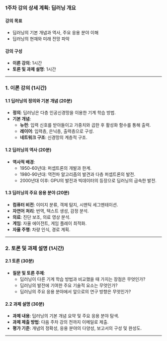 ### 1주차 강의 상세 계획: 딥러닝 개요

#### 강의 목표
- 딥러닝의 기본 개념과 역사, 주요 응용 분야 이해
- 딥러닝의 현재와 미래 전망 파악

#### 강의 구성
- **이론 강의**: 1시간
- **토론 및 과제 설명**: 1시간

---

### 1. 이론 강의 (1시간)

#### 1.1 딥러닝의 정의와 기본 개념 (20분)
- **정의**: 딥러닝은 다층 인공신경망을 이용한 기계 학습 방법.
- **기본 개념**:
  - **뉴런**: 입력 신호를 받아들이고 가중치와 곱한 후 활성화 함수를 통해 출력.
  - **레이어**: 입력층, 은닉층, 출력층으로 구성.
  - **네트워크 구조**: 신경망의 계층적 구조.

#### 1.2 딥러닝의 역사 (20분)
- **역사적 배경**:
  - 1950-60년대: 퍼셉트론의 개발과 한계.
  - 1980-90년대: 역전파 알고리즘의 발견과 다층 퍼셉트론의 발전.
  - 2000년대 이후: GPU의 발전과 빅데이터의 등장으로 딥러닝의 급속한 발전.

#### 1.3 딥러닝의 주요 응용 분야 (20분)
- **컴퓨터 비전**: 이미지 분류, 객체 탐지, 시맨틱 세그멘테이션.
- **자연어 처리**: 번역, 텍스트 생성, 감정 분석.
- **의료**: 진단 보조, 의료 영상 분석.
- **게임**: 자율 에이전트, 게임 플레이 최적화.
- **자율 주행**: 차량 인식, 경로 계획.

---

### 2. 토론 및 과제 설명 (1시간)

#### 2.1 토론 (30분)
- **질문 및 토론 주제**:
  - 딥러닝이 다른 기계 학습 방법과 비교했을 때 가지는 장점은 무엇인가?
  - 딥러닝의 발전에 기여한 주요 기술적 요소는 무엇인가?
  - 딥러닝의 주요 응용 분야에서 앞으로의 연구 방향은 무엇인가?

#### 2.2 과제 설명 (30분)
- **과제 내용**: 딥러닝의 기본 개념 요약 및 주요 응용 분야 탐색.
- **과제 제출 방법**: 다음 주차 강의 전까지 이메일로 제출.
- **평가 기준**: 개념의 정확성, 응용 분야의 다양성, 보고서의 구성 및 완성도.

---
